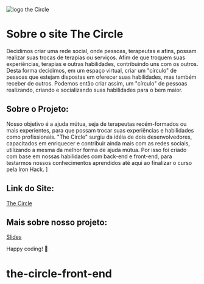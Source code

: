 ![logo the Circle](https://thecircle-network.netlify.app/static/media/logosemfundo2.891a89c0.png)

# Sobre o site The Circle

Decidimos criar uma rede social, onde pessoas, terapeutas e afins, possam realizar suas trocas de terapias ou serviços. Afim de que troquem suas experiências, terapias e outras habilidades, contribuindo uns com os outros. Desta forma decidimos, em um espaço virtual, criar um "círculo" de pessoas que estejam dispostas em oferecer suas habilidades, mas também receber de outros. Podemos então criar assim, um "círculo" de pessoas realizando, criando e socializando suas habilidades para o bem maior.

## Sobre o Projeto:

Nosso objetivo é a ajuda mútua, seja de terapeutas recém-formados ou mais experientes, para que possam trocar suas experiências e habilidades como profissionais. "The Circle" surgiu da idéia de dois desenvolvedores, capacitados em enriquecer e contribuir ainda mais com as redes sociais, utilizando a mesma da melhor forma de ajuda mútua.
Por isso foi criado com base em nossas habilidades com back-end e front-end, para testarmos nossos conhecimentos aprendidos até aqui ao finalizar o curso pela Iron Hack.
]
## Link do Site:

[The Circle](https://thecircle-network.netlify.app/)


## Mais sobre nosso projeto:

[Slides](https://docs.google.com/presentation/d/1JTr2w3lk3iQj8CIOkSuuMey4bxR5dQnYv_cYHDoMMRU/edit#slide=id.gc6f80d1ff_0_36)

Happy coding! 💙
# the-circle-front-end
